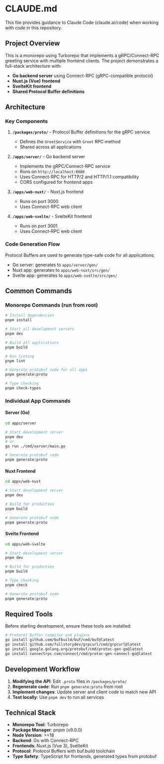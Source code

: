 # CLAUDE.md

This file provides guidance to Claude Code (claude.ai/code) when working with code in this repository.

## Project Overview

This is a monorepo using Turborepo that implements a gRPC/Connect-RPC greeting service with multiple frontend clients. The project demonstrates a full-stack architecture with:

- **Go backend server** using Connect-RPC (gRPC-compatible protocol)
- **Nuxt.js (Vue) frontend**
- **SvelteKit frontend**
- **Shared Protocol Buffer definitions**

## Architecture

### Key Components

1. **`/packages/proto/`** - Protocol Buffer definitions for the gRPC service
   - Defines the `GreetService` with `Greet` RPC method
   - Shared across all applications

2. **`/apps/server/`** - Go backend server
   - Implements the gRPC/Connect-RPC service
   - Runs on `http://localhost:8080`
   - Uses Connect-RPC for HTTP/2 and HTTP/1.1 compatibility
   - CORS configured for frontend apps

3. **`/apps/web-nuxt/`** - Nuxt.js frontend
   - Runs on port 3000
   - Uses Connect-RPC web client

4. **`/apps/web-svelte/`** - SvelteKit frontend  
   - Runs on port 3001
   - Uses Connect-RPC web client

### Code Generation Flow

Protocol Buffers are used to generate type-safe code for all applications:
- Go server: generates to `apps/server/gen/`
- Nuxt app: generates to `apps/web-nuxt/src/gen/`
- Svelte app: generates to `apps/web-svelte/src/gen/`

## Common Commands

### Monorepo Commands (run from root)

```bash
# Install dependencies
pnpm install

# Start all development servers
pnpm dev

# Build all applications
pnpm build

# Run linting
pnpm lint

# Generate protobuf code for all apps
pnpm generate:proto

# Type checking
pnpm check-types
```

### Individual App Commands

#### Server (Go)
```bash
cd apps/server

# Start development server
pnpm dev
# or
go run ./cmd/server/main.go

# Generate protobuf code
pnpm generate:proto
```

#### Nuxt Frontend
```bash
cd apps/web-nuxt

# Start development server
pnpm dev

# Build for production
pnpm build

# Generate protobuf code
pnpm generate:proto
```

#### Svelte Frontend
```bash
cd apps/web-svelte

# Start development server
pnpm dev

# Build for production
pnpm build

# Type checking
pnpm check

# Generate protobuf code
pnpm generate:proto
```

## Required Tools

Before starting development, ensure these tools are installed:

```bash
# Protocol Buffer compiler and plugins
go install github.com/bufbuild/buf/cmd/buf@latest
go install github.com/fullstorydev/grpcurl/cmd/grpcurl@latest
go install google.golang.org/protobuf/cmd/protoc-gen-go@latest
go install connectrpc.com/connect/cmd/protoc-gen-connect-go@latest
```

## Development Workflow

1. **Modifying the API**: Edit `.proto` files in `/packages/proto/`
2. **Regenerate code**: Run `pnpm generate:proto` from root
3. **Implement changes**: Update server and client code to match new API
4. **Test locally**: Use `pnpm dev` to run all services

## Technical Stack

- **Monorepo Tool**: Turborepo
- **Package Manager**: pnpm (v9.0.0)
- **Node Version**: >=18
- **Backend**: Go with Connect-RPC
- **Frontends**: Nuxt.js (Vue 3), SvelteKit
- **Protocol**: Protocol Buffers with buf.build toolchain
- **Type Safety**: TypeScript for frontends, generated types from protobuf